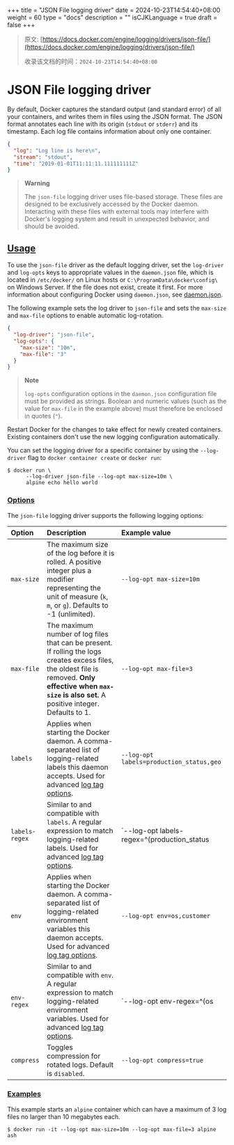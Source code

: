 +++
title = "JSON File logging driver"
date = 2024-10-23T14:54:40+08:00
weight = 60
type = "docs"
description = ""
isCJKLanguage = true
draft = false
+++

> 原文: [https://docs.docker.com/engine/logging/drivers/json-file/](https://docs.docker.com/engine/logging/drivers/json-file/)
>
> 收录该文档的时间：`2024-10-23T14:54:40+08:00`

# JSON File logging driver

By default, Docker captures the standard output (and standard error) of all your containers, and writes them in files using the JSON format. The JSON format annotates each line with its origin (`stdout` or `stderr`) and its timestamp. Each log file contains information about only one container.



```json
{
  "log": "Log line is here\n",
  "stream": "stdout",
  "time": "2019-01-01T11:11:11.111111111Z"
}
```

> **Warning**
>
> 
>
> The `json-file` logging driver uses file-based storage. These files are designed to be exclusively accessed by the Docker daemon. Interacting with these files with external tools may interfere with Docker's logging system and result in unexpected behavior, and should be avoided.

## [Usage](https://docs.docker.com/engine/logging/drivers/json-file/#usage)

To use the `json-file` driver as the default logging driver, set the `log-driver` and `log-opts` keys to appropriate values in the `daemon.json` file, which is located in `/etc/docker/` on Linux hosts or `C:\ProgramData\docker\config\` on Windows Server. If the file does not exist, create it first. For more information about configuring Docker using `daemon.json`, see [daemon.json](https://docs.docker.com/reference/cli/dockerd/#daemon-configuration-file).

The following example sets the log driver to `json-file` and sets the `max-size` and `max-file` options to enable automatic log-rotation.



```json
{
  "log-driver": "json-file",
  "log-opts": {
    "max-size": "10m",
    "max-file": "3"
  }
}
```

> **Note**
>
> 
>
> `log-opts` configuration options in the `daemon.json` configuration file must be provided as strings. Boolean and numeric values (such as the value for `max-file` in the example above) must therefore be enclosed in quotes (`"`).

Restart Docker for the changes to take effect for newly created containers. Existing containers don't use the new logging configuration automatically.

You can set the logging driver for a specific container by using the `--log-driver` flag to `docker container create` or `docker run`:



```console
$ docker run \
      --log-driver json-file --log-opt max-size=10m \
      alpine echo hello world
```

### [Options](https://docs.docker.com/engine/logging/drivers/json-file/#options)

The `json-file` logging driver supports the following logging options:

| Option         | Description                                                  | Example value                                     |
| :------------- | :----------------------------------------------------------- | :------------------------------------------------ |
| `max-size`     | The maximum size of the log before it is rolled. A positive integer plus a modifier representing the unit of measure (`k`, `m`, or `g`). Defaults to -1 (unlimited). | `--log-opt max-size=10m`                          |
| `max-file`     | The maximum number of log files that can be present. If rolling the logs creates excess files, the oldest file is removed. **Only effective when `max-size` is also set.** A positive integer. Defaults to 1. | `--log-opt max-file=3`                            |
| `labels`       | Applies when starting the Docker daemon. A comma-separated list of logging-related labels this daemon accepts. Used for advanced [log tag options](https://docs.docker.com/engine/logging/log_tags/). | `--log-opt labels=production_status,geo`          |
| `labels-regex` | Similar to and compatible with `labels`. A regular expression to match logging-related labels. Used for advanced [log tag options](https://docs.docker.com/engine/logging/log_tags/). | `--log-opt labels-regex=^(production_status|geo)` |
| `env`          | Applies when starting the Docker daemon. A comma-separated list of logging-related environment variables this daemon accepts. Used for advanced [log tag options](https://docs.docker.com/engine/logging/log_tags/). | `--log-opt env=os,customer`                       |
| `env-regex`    | Similar to and compatible with `env`. A regular expression to match logging-related environment variables. Used for advanced [log tag options](https://docs.docker.com/engine/logging/log_tags/). | `--log-opt env-regex=^(os|customer)`              |
| `compress`     | Toggles compression for rotated logs. Default is `disabled`. | `--log-opt compress=true`                         |

### [Examples](https://docs.docker.com/engine/logging/drivers/json-file/#examples)

This example starts an `alpine` container which can have a maximum of 3 log files no larger than 10 megabytes each.



```console
$ docker run -it --log-opt max-size=10m --log-opt max-file=3 alpine ash
```
